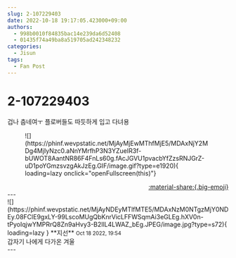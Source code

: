 ```yaml
---
slug: 2-107229403
date: 2022-10-18 19:17:05.423000+09:00
authors:
  - 998b0010f84835bac14e239da6d52408
  - 01435f74a49ba8a519705ad242348232
categories:
  - Jisun
tags:
  - Fan Post
---
```


# 2-107229403

<div class="post-container" markdown="1">
<div class="content-container md-sidebar__scrollwrap" markdown="1">

겁나 춥네여ㅜ 플로버들도 따듯하게 입고 다녀용
<figure markdown="1">
![](https://phinf.wevpstatic.net/MjAyMjEwMThfMjE5/MDAxNjY2MDg4MjIyNzc0.aNnYMrfhP3N3YZueIR3f-bUWOT8AantNR86F4FnLs60g.fAcJGVU1pvacbYfZzsRNJGrZ-uD1poYGmzsvzgAkJzEg.GIF/image.gif?type=e1920){ loading=lazy onclick="openFullscreen(this)"}
</figure>


</div>
</div>

<div style="text-align: right;" markdown="1">
<a href="https://weverse.io/fromis9/fanpost/2-107229403" style="text-align: right;">:material-share:{.big-emoji}</a>
</div>
---

<div class="comments-container md-sidebar__scrollwrap" markdown="1">
<div class="comment" markdown="1">
<div class='id-container' markdown="1">
![](https://phinf.wevpstatic.net/MjAyNDEyMTlfMTE5/MDAxNzM0NTgzMjY0NDEy.08FClE9gxLY-99LscoMUgQbKnrVicLFFWSqmAi3eGLEg.hXV0n-tPyoIqjwYMPRrQ8Zn9aHvy3-B2llL4LWAZ_bEg.JPEG/image.jpg?type=s72){ loading=lazy }
**<span class="artist">지선</span>** <small>Oct 18 2022, 19:54</small><br>
</div>
<div class='comment-body' markdown="1">
갑자기 나에게 다가온 겨울
</div>
</div>
</div>
---

